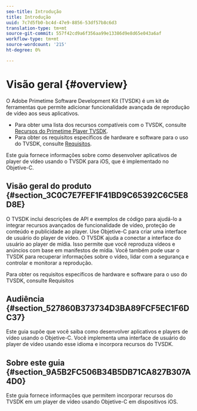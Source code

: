 ```yaml
---
seo-title: Introdução
title: Introdução
uuid: 7c7d5fb0-bc4d-47e9-8856-53df57b8c6d3
translation-type: tm+mt
source-git-commit: 557f42cd9a6f356aa99e13386d9e8d65e043a6af
workflow-type: tm+mt
source-wordcount: '215'
ht-degree: 0%

---
```



# Visão geral {#overview}

O Adobe Primetime Software Development Kit (TVSDK) é um kit de ferramentas que permite adicionar funcionalidade avançada de reprodução de vídeo aos seus aplicativos.

* Para obter uma lista dos recursos compatíveis com o TVSDK, consulte [Recursos do Primetime Player TVSDK](../../ios-3x-introduction/ios-3x-overview/ios-3x-overview-of-the-player.md).
* Para obter os requisitos específicos de hardware e software para o uso do TVSDK, consulte [Requisitos](../../ios-3x-introduction/ios-3x-requirements.md).

Este guia fornece informações sobre como desenvolver aplicativos de player de vídeo usando o TVSDK para iOS, que é implementado no Objetive-C.

## Visão geral do produto {#section_3C0C7E7FEF1F41BD9C65392C6C5E8D8E}

O TVSDK inclui descrições de API e exemplos de código para ajudá-lo a integrar recursos avançados de funcionalidade de vídeo, proteção de conteúdo e publicidade ao player. Use Objetive-C para criar uma interface de usuário do player de vídeo. O TVSDK ajuda a conectar a interface do usuário ao player de mídia. Isso permite que você reproduza vídeos e anúncios com base em manifestos de mídia. Você também pode usar o TVSDK para recuperar informações sobre o vídeo, lidar com a segurança e controlar e monitorar a reprodução.

Para obter os requisitos específicos de hardware e software para o uso do TVSDK, consulte Requisitos

## Audiência {#section_527860B373734D3BA89FCF5EC1F6DC37}

Este guia supõe que você saiba como desenvolver aplicativos e players de vídeo usando o Objetive-C. Você implementa uma interface de usuário do player de vídeo usando esse idioma e incorpora recursos do TVSDK.

## Sobre este guia {#section_9A5B2FC506B34B5DB71CA827B307A4D0}

Este guia fornece informações que permitem incorporar recursos do TVSDK em um player de vídeo usando Objetive-C em dispositivos iOS.